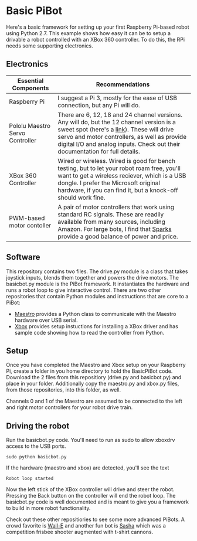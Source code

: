 # Basic PiBot
Here's a basic framework for setting up your first Raspberry Pi-based robot using Python 2.7. This example shows how easy it can be to setup a drivable a robot controlled with an XBox 360 controller.  To do this, the RPi needs some supporting electronics. 

## Electronics

Essential Components | Recommendations
-------------------- | ---------------
Raspberry Pi | I suggest a Pi 3, mostly for the ease of USB connection, but any Pi will do.
Pololu Maestro Servo Controller | There are 6, 12, 18 and 24 channel versions.  Any will do, but the 12 channel version is a sweet spot (here's a [link](https://www.pololu.com/category/102/maestro-usb-servo-controllers)).  These will drive servo and motor controllers, as well as provide digital I/O and analog inputs.  Check out their documentation for full details.
XBox 360 Controller | Wired or wireless.  Wired is good for bench testing, but to let your robot roam free, you'll want to get a wireless reciever, which is a USB dongle.  I prefer the Microsoft original hardware, if you can find it, but a knock-off should work fine.
PWM-based motor contoller | A pair of motor controllers that work using standard RC signals.  These are readily available from many sources, including Amazon.  For large bots, I find that [Sparks](http://www.revrobotics.com/rev-11-1200/) provide a good balance of power and price.

## Software
This repository contains two files.  The drive.py module is a class that takes joystick inputs, blends them together and powers the drive motors.  The basicbot.py module is the PiBot framework.  It instantiates the hardware and runs a robot loop to give interactive control.  There are two other repositories that contain Python modules and instructions that are core to a PiBot:

- [Maestro](https://github.com/FRC4564/Maestro) provides a Python class to communicate with the Maestro hardware over USB serial.
- [Xbox](https://github.com/FRC4564/Xbox) provides setup instuctions for installing a XBox driver and has sample code showing how to read the controller from Python.

## Setup
Once you have completed the Maestro and Xbox setup on your Raspberry Pi, create a folder in you home directory to hold the BasicPiBot code.  Download the 2 files from this repositiory (drive.py and basicbot.py) and place in your folder.  Additionally copy the maestro.py and xbox.py files, from those repositories, into this folder, as well.

Channels 0 and 1 of the Maestro are assumed to be connected to the left and right motor controllers for your robot drive train. 

## Driving the robot
Run the basicbot.py code.  You'll need to run as sudo to allow xboxdrv access to the USB ports.

    sudo python basicbot.py

If the hardware (maestro and xbox) are detected, you'll see the text

    Robot loop started

Now the left stick of the XBox controller will drive and steer the robot.  Pressing the Back button on the controller will end the robot loop.  The basicbot.py code is well documented and is meant to give you a framework to build in more robot functionality.

Check out these other repositiories to see some more advanced PiBots.  A crowd favorite is [Wall-E](https://github.com/FRC4564/WallE) and another fun bot is [Sasha](https://github.com/FRC4564/Sashapi) which was a competition frisbee shooter augmented with t-shirt cannons.
